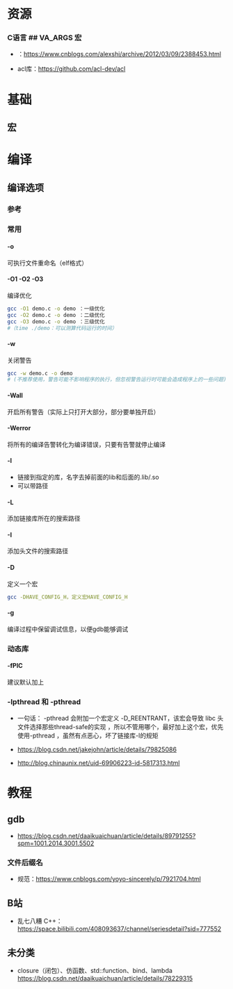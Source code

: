# 资源

### C语言 ## __VA_ARGS__ 宏 

- ：https://www.cnblogs.com/alexshi/archive/2012/03/09/2388453.html



- acl库：https://github.com/acl-dev/acl

# 基础

## 宏

# 编译

## 编译选项

### 参考

### 常用

#### -o

 可执行文件重命名（elf格式） 

####  -O1 -O2 -O3 

 编译优化 

```bash
gcc -O1 demo.c -o demo ：一级优化
gcc -O2 demo.c -o demo ：二级优化
gcc -O3 demo.c -o demo ：三级优化
#（time ./demo：可以测算代码运行的时间）
```

####  -w 

 关闭警告 

```bash
gcc -w demo.c -o demo
# (不推荐使用，警告可能不影响程序的执行，但忽视警告运行时可能会造成程序上的一些问题)
```

####  -Wall 

 开启所有警告（实际上只打开大部分，部分要单独开启）

#### -Werror

  将所有的编译告警转化为编译错误，只要有告警就停止编译 

#### -l

- 链接到指定的库，名字去掉前面的lib和后面的.lib/.so
- 可以带路径

#### -L

添加链接库所在的搜索路径

#### -I

添加头文件的搜索路径

#### -D

 定义一个宏

```bash
gcc -DHAVE_CONFIG_H，定义宏HAVE_CONFIG_H 
```

#### -g

 编译过程中保留调试信息，以便gdb能够调试 







### 动态库

#### -fPIC




建议默认加上





### -lpthread 和 -pthread

- 一句话：  -pthread 会附加一个宏定义 -D_REENTRANT，该宏会导致 libc 头文件选择那些thread-safe的实现 ，所以不管用哪个，最好加上这个宏，优先使用-pthread ，虽然有点恶心，坏了链接库-l的规矩

- https://blog.csdn.net/jakejohn/article/details/79825086
- http://blog.chinaunix.net/uid-69906223-id-5817313.html

# 教程

## gdb

- https://blog.csdn.net/daaikuaichuan/article/details/89791255?spm=1001.2014.3001.5502

### 文件后缀名

- 规范：https://www.cnblogs.com/yoyo-sincerely/p/7921704.html

## B站

- 乱七八糟 C++：https://space.bilibili.com/408093637/channel/seriesdetail?sid=777552



## 未分类

- closure（闭包）、仿函数、std::function、bind、lambda  https://blog.csdn.net/daaikuaichuan/article/details/78229315

